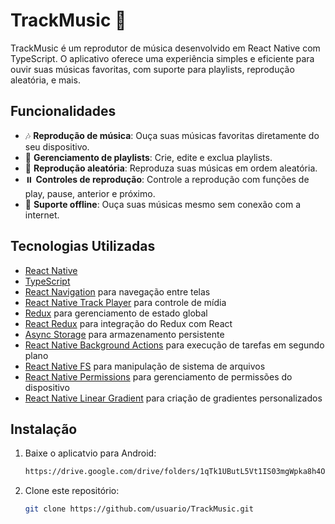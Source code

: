 # TrackMusic 🎵

TrackMusic é um reprodutor de música desenvolvido em React Native com TypeScript. O aplicativo oferece uma experiência simples e eficiente para ouvir suas músicas favoritas, com suporte para playlists, reprodução aleatória, e mais.

## Funcionalidades

- 🎶 **Reprodução de música**: Ouça suas músicas favoritas diretamente do seu dispositivo.
- 📂 **Gerenciamento de playlists**: Crie, edite e exclua playlists.
- 🔀 **Reprodução aleatória**: Reproduza suas músicas em ordem aleatória.
- ⏸️ **Controles de reprodução**: Controle a reprodução com funções de play, pause, anterior e próximo.
- 📡 **Suporte offline**: Ouça suas músicas mesmo sem conexão com a internet.

## Tecnologias Utilizadas

- [React Native](https://reactnative.dev/)
- [TypeScript](https://www.typescriptlang.org/)
- [React Navigation](https://reactnavigation.org/) para navegação entre telas
- [React Native Track Player](https://github.com/DoubleSymmetry/react-native-track-player) para controle de mídia
- [Redux](https://redux.js.org/) para gerenciamento de estado global
- [React Redux](https://react-redux.js.org/) para integração do Redux com React
- [Async Storage](https://github.com/react-native-async-storage/async-storage) para armazenamento persistente
- [React Native Background Actions](https://github.com/Rapsssito/react-native-background-actions) para execução de tarefas em segundo plano
- [React Native FS](https://github.com/itinance/react-native-fs) para manipulação de sistema de arquivos
- [React Native Permissions](https://github.com/zoontek/react-native-permissions) para gerenciamento de permissões do dispositivo
- [React Native Linear Gradient](https://github.com/react-native-linear-gradient/react-native-linear-gradient) para criação de gradientes personalizados

## Instalação

1. Baixe o aplicatvio para Android:
   ```bash
   https://drive.google.com/drive/folders/1qTk1UButL5Vt1IS03mgWpka8h4OLhplM?usp=drive_link

2. Clone este repositório:
   ```bash
   git clone https://github.com/usuario/TrackMusic.git